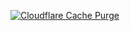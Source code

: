 [![Cloudflare Cache Purge](https://github.com/snowmobile2004/Monitoring-Dashboard/actions/workflows/purgecache.yml/badge.svg?branch=master)](https://github.com/snowmobile2004/Monitoring-Dashboard/actions/workflows/purgecache.yml)